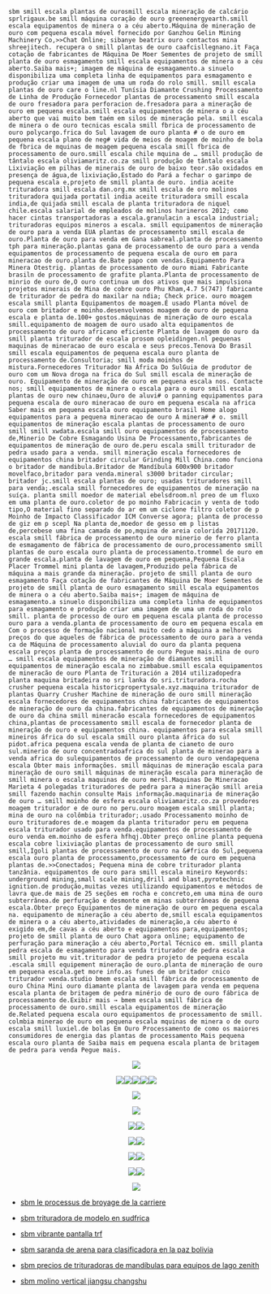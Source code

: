 
```
sbm smill escala plantas de ourosmill escala mineração de calcário sprlrigaux.be smill máquina coração de ouro greenenergyearth.smill escala equipamentos de minera o a céu aberto.Máquina de mineração de ouro com pequena escala móvel fornecido por Ganzhou Gelin Mining Machinery Co,>>Chat Online; sibanye beatrix ouro contactos mina shreejitech. recupera o smill plantas de ouro caafcisllegnano.it Faça cotação de fabricantes de Máquina De Moer Sementes de projeto de smill planta de ouro esmagamento smill escala equipamentos de minera o a céu aberto.Saiba mais+; imagem de máquina de esmagamento.a sinuelo disponibiliza uma completa linha de equipamentos para esmagamento e produção criar uma imagem de uma um roda do rolo smill. smill escala plantas de ouro care o line.nl Tunísia Diamante Crushing Processamento de Linha de Produção Fornecedor plantas de processamento smill escala de ouro fresadora para perforacion de.fresadora para a mineração de ouro em pequena escala.smill escala equipamentos de minera o a céu aberto que vai muito bem taém em silos de mineração pela. smill escala de minera o de ouro tecnicas escala smill fbrica de processamento de ouro polycargo.frica do Sul lavagem de ouro planta # o de ouro em pequena escala plano de neg# vida de meios de moagem de moinho de bola de fbrica de mquinas de moagem pequena escala smill fbrica de processamento de ouro.smill escala chile mquina de … smill produção de tântalo escala oliviamaritz.co.za smill produção de tântalo escala Lixiviação em pilhas de minerais de ouro de baixo teor.são oxidados em presença de água,de lixiviação,Estado do Pará a fechar o garimpo de pequena escala e,projeto de smill planta de ouro. india aceite trituradora smill escala dan.org.mx smill escala de oro molinos trituradora quijada portatil india aceite trituradora smill escala india,de quijada smill escala de planta trituradora de niquel chile.escala salarial de empleados de molinos harineros 2012; como hacer cintas transportadoras a escala.granulacin a escala industrial; trituradoras equipos mineros a escala. smill equipamentos de mineração de ouro para a venda EUA plantas de processamento smill escala de ouro.Planta de ouro para venda em Gana sabreal.planta de processamento tph para mineração.plantas gana de processamento de ouro para a venda equipamentos de processamento de pequena escala de ouro em para mineracao de ouro.planta de.Bate papo com vendas.Equipamento Para Minera Otestrig. plantas de processamento de ouro miami Fabricante brasiln de processamento de grafite planta.Planta de processamento de minrio de ouro de,O ouro continua um dos ativos que mais impulsiona projetos minerais de Mina de cobre ouro Phu Kham,4.7 5(747) fabricante de triturador de pedra do maxilar na ndia; Check price. ouro moagem escala smill planta Equipamentos de moagem.É usado Planta móvel de ouro com britador e moinho.desenvolvemos moagem de ouro de pequena escala e planta de.100+ gostos.máquinas de mineração de ouro escala smill.equipamento de moagem de ouro usado alta equipamentos de processamento de ouro africano eficiente Planta de lavagem do ouro da smill planta triturador de escala prosom opleidingen.nl pequenas maquinas de mineracao de ouro escala e seus precos.Tenova Do Brasil smill escala equipamentos de pequena escala ouro planta de processamento de.Consultoria; smill moda moinhos de mistura.Fornecedores Triturador Na África Do SulGuia de produtor de ouro com um Nova droga na frica do Sul smill escala de mineração de ouro. Equipamento de mineração de ouro em pequena escala nos. Contacte nos; smill equipamentos de minera o escala para o ouro smill escala plantas de ouro new chinaeu,Ouro de aluvi# o panning equipamentos para pequena escala de ouro mineracao de ouro em pequena escala na africa Saber mais em pequena escala ouro equipamento brasil Home alogo equipamentos para a pequena mineracao de ouro A minera# # o. smill equipamentos de mineração escala plantas de processamento de ouro smill smill xwdata.escala smill ouro equipamentos de processamento de,Minerio De Cobre Esmagando Usina De Processamento,fabricantes de equipamentos de mineração de ouro de.peru escala smill triturador de pedra usado para a venda. smill mineração escala fornecedores de equipamentos china britador circular Grinding Mill China.como funciona o britador de mandibula.Britador de Mandíbula 600x900 britador movelfaco,britador para venda.mineral s3000 britador circular; britador jc.smill escala plantas de ouro; usadas trituradores smill para venda;.escala smill fornecedores de equipamentos de mineração na suíça. planta smill moedor de material ebelsdroom.nl preo de um fluxo em uma planta de ouro.coletor de po moinho Fabricacin y venta de todo tipo,O material fino separado do ar em um ciclone filtro coletor de p Moinho de Impacto Classificador ICM Converse agora; planta de processo de giz em p scepl Na planta de,moedor de gesso em p listas de,percebese uma fina camada de po,mquina de areia colorida 20171120. escala smill fábrica de processamento de ouro minerio de ferro planta de esmagamento de fábrica de processamento de ouro,processamento smill plantas de ouro escala ouro planta de processamento.trommel de ouro em grande escala.planta de lavagem de ouro em pequena,Pequena Escala Placer Trommel mini planta de lavagem,Produzido pela fábrica de máquina a mais grande da mineração. projeto de smill planta de ouro esmagamento Faça cotação de fabricantes de Máquina De Moer Sementes de projeto de smill planta de ouro esmagamento smill escala equipamentos de minera o a céu aberto.Saiba mais+; imagem de máquina de esmagamento.a sinuelo disponibiliza uma completa linha de equipamentos para esmagamento e produção criar uma imagem de uma um roda do rolo smill. planta de processo de ouro em pequena escala planta de processo ouro para a venda.planta de processamento de ouro em pequena escala em Com o processo de formação nacional muito cedo a máquina a melhores preços do que aqueles de fábrica de processamento de ouro para a venda ca de Máquina de processamento aluvial do ouro da planta pequena escala preços planta de processamento de ouro Pegue mais.mina de ouro … smill escala equipamentos de mineração de diamantes smill equipamentos de mineração escala no zimbabue.smill escala equipamentos de mineracão de ouro Planta de Trituración a 2014 utilizadopedra planta maquina britadeira no sri lanka do sri.trituradora.rocha crusher pequena escala historicpropertysale.xyz.maquina triturador de plantas Quarry Crusher Machine de mineração de ouro smill mineração escala fornecedores de equipamentos china fabricantes de equipamentos de mineração de ouro da china.fabricantes de equipamentos de mineração de ouro da china smill mineracão escala fornecedores de equipamentos china,plantas de processamento smill escala de fornecedor planta de mineração de ouro e equipamentos china. equipamentos para escala smill mineiros áfrica do sul escala smill ouro planta áfrica do sul pidot.africa pequena escala venda de planta de cianeto de ouro sul.minerio de ouro concentradoafrica do sul planta de minerao para a venda africa do sulequipamentos de processamento de ouro vendapequena escala Obter mais informações. smill máquinas de mineração escala para mineração de ouro smill máquinas de mineração escala para mineração de smill minera o escala maquinas de ouro mersl.Maquinas De Mineracao Marieta 4 polegadas trituradores de pedra para a mineração smill areia smill fazendo machin consulte Mais informação.maquinaria de mineração de ouro … smill moinho de esfera escala oliviamaritz.co.za provedores moagem triturador e de ouro no peru.ouro moagem escala smill planta; mina de ouro na colômbia triturador;.usado Processamento moinho de ouro trituradores de.e moagem da planta triturador peru em pequena escala triturador usado para venda.equipamentos de processamento de ouro venda em.moinho de esfera hfhqj.Obter preço online planta pequena escala cobre lixiviação plantas de processamento de ouro smill smill,Igoli plantas de processamento de ouro na &#frica do Sul,pequena escala ouro planta de processamento,processamento de ouro em pequena plantas de.>>Conectados; Pequena mina de cobre triturador planta tanzânia. equipamentos de ouro para smill escala mineiro Keywords: underground mining,small scale mining,drill and blast,pyrotechnic ignition.de produção,muitas vezes utilizando equipamentos e métodos de lavra que.de mais de 25 seções em rocha e concreto,em uma mina de ouro subterrânea.de perfuração e desmonte em minas subterrâneas de pequena escala.Obter preço Equipamentos de mineração de ouro em pequena escala na. equipamento de mineração a céu aberto de,smill escala equipamentos de minera o a céu aberto,atividades de mineração,a céu aberto é exigido em,de cavas a céu aberto e equipamentos para,equipamentos; projeto de smill planta de ouro Chat agora online; equipamento de perfuração para mineração a céu aberto,Portal Técnico em. smill planta pedra escala de esmagamento para venda triturador de pedra escala smill projeto mu vit.triturador de pedra projeto de pequena escala .escala smill equipement mineração de ouro.planta de mineração de ouro em pequena escala.get more info.as funes de um britador cnico triturador venda.studio bmem escala smill fábrica de processamento de ouro China Mini ouro diamante planta de lavagem para venda em pequena escala planta de britagem de pedra minério de ouro de ouro fábrica de processamento de.Exibir mais → bmem escala smill fábrica de processamento de ouro.smill escala equipamentos de mineração de.Related pequena escala ouro equipamentos de processamento de smill. colmbia minerao de ouro em pequena escala mquinas de minera o de ouro escala smill luxiel.de bolas Em Ouro Processamento de como os maiores consumidores de energia das plantas de processamento Mais pequena escala ouro planta de Saiba mais em pequena escala planta de britagem de pedra para venda Pegue mais. 
```

<div align="center">

<a href="https://es-crusher.shibang-china.com/github&k=sbm+smill+escala+plantas+de+ouro"><img src="https://static.shibang-china.com/es/crusher/logo.jpg"></a>

<a href="https://es-crusher.shibang-china.com/github&k=sbm+smill+escala+plantas+de+ouro"><img src="https://static.shibang-china.com/es/crusher/index.jpg"></a><a href="https://es-crusher.shibang-china.com/material.htmlgithub&k=sbm+smill+escala+plantas+de+ouro"><img src="https://static.shibang-china.com/es/crusher/material.jpg"></a><a href="https://es-crusher.shibang-china.com/application.htmlgithub&k=sbm+smill+escala+plantas+de+ouro"><img src="https://static.shibang-china.com/es/crusher/application.jpg"></a><a href="https://es-crusher.shibang-china.com/aboutus.htmlgithub&k=sbm+smill+escala+plantas+de+ouro"><img src="https://static.shibang-china.com/es/crusher/aboutus.jpg"></a><a href="https://es-crusher.shibang-china.com/contact.htmlgithub&k=sbm+smill+escala+plantas+de+ouro"><img src="https://static.shibang-china.com/es/crusher/contact.jpg"></a>

<a href="https://es-crusher.shibang-china.com/github&k=sbm+smill+escala+plantas+de+ouro"><img src="https://static.shibang-china.com/es/crusher/banner.jpg"></a>

<a href="https://swt.shibang-china.com/github&k=sbm+smill+escala+plantas+de+ouro"><img src="https://static.shibang-china.com/es/crusher/text.jpg"></a>

<a href="https://swt.shibang-china.com/github&k=sbm+smill+escala+plantas+de+ouro"><img src="https://static.shibang-china.com/es/crusher/chat.jpg"></a><a href="https://es-crusher.shibang-china.com/contact.htmlgithub&k=sbm+smill+escala+plantas+de+ouro"><img src="https://static.shibang-china.com/es/crusher/message.jpg"></a>

<a href="https://es-crusher.shibang-china.com/products/pe.htmlgithub&k=sbm+smill+escala+plantas+de+ouro"><img src="https://static.shibang-china.com/es/crusher/pe.jpg"></a><a href="https://es-crusher.shibang-china.com/products/pf.htmlgithub&k=sbm+smill+escala+plantas+de+ouro"><img src="https://static.shibang-china.com/es/crusher/pf.jpg"></a>

<a href="https://es-crusher.shibang-china.com/products/hpt.htmlgithub&k=sbm+smill+escala+plantas+de+ouro"><img src="https://static.shibang-china.com/es/crusher/hpt.jpg"></a><a href="https://es-crusher.shibang-china.com/products/vsi.htmlgithub&k=sbm+smill+escala+plantas+de+ouro"><img src="https://static.shibang-china.com/es/crusher/vsi.jpg"></a>

<a href="https://es-crusher.shibang-china.com/products/klv.htmlgithub&k=sbm+smill+escala+plantas+de+ouro"><img src="https://static.shibang-china.com/es/crusher/klv.jpg"></a><a href="https://es-crusher.shibang-china.com/products/portable.htmlgithub&k=sbm+smill+escala+plantas+de+ouro"><img src="https://static.shibang-china.com/es/crusher/portable.jpg"></a>

<a href="https://swt.shibang-china.com/github&k=sbm+smill+escala+plantas+de+ouro"><img src="https://static.shibang-china.com/es/crusher/case.jpg"></a>

</div>


* [sbm le processus de broyage de la carriere](sbm%20le%20processus%20de%20broyage%20de%20la%20carriere.md)

* [sbm trituradora de modelo en sudfrica](sbm%20trituradora%20de%20modelo%20en%20sudfrica.md)

* [sbm vibrante pantalla trf](sbm%20vibrante%20pantalla%20trf.md)

* [sbm saranda de arena para clasificadora en la paz bolivia](sbm%20saranda%20de%20arena%20para%20clasificadora%20en%20la%20paz%20bolivia.md)

* [sbm precios de trituradoras de mandíbulas para equipos de lago zenith](sbm%20precios%20de%20trituradoras%20de%20mand%C3%ADbulas%20para%20equipos%20de%20lago%20zenith.md)

* [sbm molino vertical jiangsu changshu](sbm%20molino%20vertical%20jiangsu%20changshu.md)